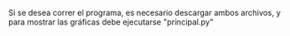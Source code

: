 Si se desea correr el programa, es necesario descargar ambos archivos, y para mostrar las gráficas debe ejecutarse "principal.py"
